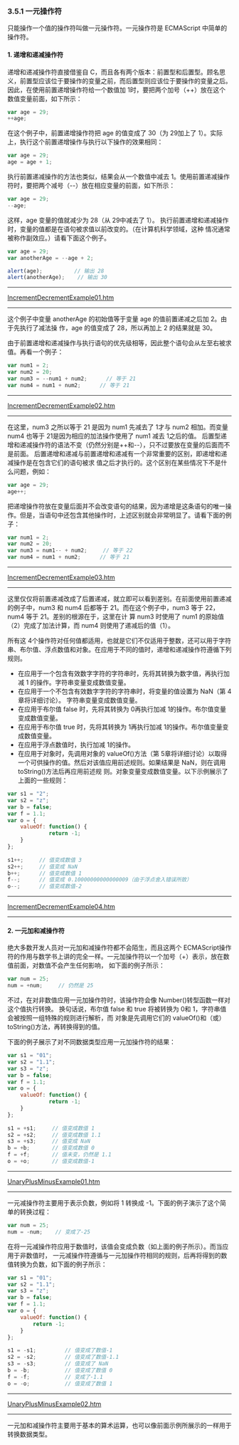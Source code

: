 ### 3.5.1 一元操作符

只能操作一个值的操作符叫做一元操作符。一元操作符是 ECMAScript 中简单的操作符。

#### 1. 递增和递减操作符

递增和递减操作符直接借鉴自 C，而且各有两个版本：前置型和后置型。顾名思义，前置型应该位于要操作的变量之前，而后置型则应该位于要操作的变量之后。因此，在使用前置递增操作符给一个数值加 1时，要把两个加号（++）放在这个数值变量前面，如下所示：

```js
var age = 29;
++age;
```

在这个例子中，前置递增操作符把 age 的值变成了 30（为 29加上了 1）。实际上，执行这个前置递增操作与执行以下操作的效果相同：

 ```js
var age = 29;
age = age + 1;
```

执行前置递减操作的方法也类似，结果会从一个数值中减去 1。使用前置递减操作符时，要把两个减号（--）放在相应变量的前面，如下所示：

```js
var age = 29;
--age;
```

这样，age 变量的值就减少为 28（从 29中减去了 1）。 执行前置递增和递减操作时，变量的值都是在语句被求值以前改变的。（在计算机科学领域，这种 情况通常被称作副效应。）请看下面这个例子。

```js
var age = 29;
var anotherAge = --age + 2;

alert(age);          // 输出 28
alert(anotherAge);    // 输出 30
```
---

[IncrementDecrementExample01.htm](IncrementDecrementExample01.htm)

---

这个例子中变量 anotherAge 的初始值等于变量 age 的值前置递减之后加 2。由于先执行了减法操 作，age 的值变成了 28，所以再加上 2 的结果就是 30。

由于前置递增和递减操作与执行语句的优先级相等，因此整个语句会从左至右被求值。再看一个例子：
 
```js
var num1 = 2;
var num2 = 20;
var num3 = --num1 + num2;      // 等于 21
var num4 = num1 + num2;      // 等于 21
```

---

[IncrementDecrementExample02.htm](IncrementDecrementExample02.htm)

---

在这里，num3 之所以等于 21 是因为 num1 先减去了 1才与 num2 相加。而变量 num4 也等于 21是因为相应的加法操作使用了 num1 减去 1之后的值。 后置型递增和递减操作符的语法不变（仍然分别是++和--），只不过要放在变量的后面而不是前面。 后置递增和递减与前置递增和递减有一个非常重要的区别，即递增和递减操作是在包含它们的语句被求 值之后才执行的。这个区别在某些情况下不是什么问题，例如：

```js
var age = 29;
age++;
```
 把递增操作符放在变量后面并不会改变语句的结果，因为递增是这条语句的唯一操作。但是，当语句中还包含其他操作时，上述区别就会非常明显了。请看下面的例子：

```js
var num1 = 2;
var num2 = 20;
var num3 = num1-- + num2;     // 等于 22
var num4 = num1 + num2;      // 等于 21
```

---

[IncrementDecrementExample03.htm](IncrementDecrementExample03.htm)

---

这里仅仅将前置递减改成了后置递减，就立即可以看到差别。在前面使用前置递减的例子中，num3 和 num4 后都等于 21。而在这个例子中，num3 等于 22，num4 等于 21。差别的根源在于，这里在计 算 num3 时使用了 num1 的原始值（2）完成了加法计算，而 num4 则使用了递减后的值（1）。

所有这 4个操作符对任何值都适用，也就是它们不仅适用于整数，还可以用于字符串、布尔值、浮点数值和对象。在应用于不同的值时，递增和递减操作符遵循下列规则。
- 在应用于一个包含有效数字字符的字符串时，先将其转换为数字值，再执行加减 1 的操作。字符串变量变成数值变量。
- 在应用于一个不包含有效数字字符的字符串时，将变量的值设置为 NaN（第 4章将详细讨论）。 字符串变量变成数值变量。
- 在应用于布尔值 false 时，先将其转换为 0再执行加减 1的操作。布尔值变量变成数值变量。
- 在应用于布尔值 true 时，先将其转换为 1再执行加减 1的操作。布尔值变量变成数值变量。
- 在应用于浮点数值时，执行加减 1的操作。
- 在应用于对象时，先调用对象的 valueOf()方法（第 5章将详细讨论）以取得一个可供操作的值。然后对该值应用前述规则。如果结果是 NaN，则在调用 toString()方法后再应用前述规 则。对象变量变成数值变量。以下示例展示了上面的一些规则：
 

```js
var s1 = "2";
var s2 = "z";
var b = false;
var f = 1.1;
var o = {
    valueOf: function() {
             return -1;
    }
};
 
s1++;     // 值变成数值 3
s2++;     // 值变成 NaN
b++;      // 值变成数值 1
f--;      // 值变成 0.10000000000000009（由于浮点舍入错误所致）
o--;      // 值变成数值-2
```
---

[IncrementDecrementExample04.htm](IncrementDecrementExample04.htm)

---

#### 2. 一元加和减操作符

绝大多数开发人员对一元加和减操作符都不会陌生，而且这两个 ECMAScript操作符的作用与数学书上讲的完全一样。一元加操作符以一个加号（+）表示，放在数值前面，对数值不会产生任何影响， 如下面的例子所示：

```js
var num = 25;
num = +num;     // 仍然是 25
```

 不过，在对非数值应用一元加操作符时，该操作符会像 Number()转型函数一样对这个值执行转换。 换句话说，布尔值 false 和 true 将被转换为 0和 1，字符串值会被按照一组特殊的规则进行解析，而 对象是先调用它们的 valueOf()和（或）toString()方法，再转换得到的值。

下面的例子展示了对不同数据类型应用一元加操作符的结果：

```js
var s1 = "01";
var s2 = "1.1";
var s3 = "z";
var b = false;
var f = 1.1;
var o = {
    valueOf: function() {
             return -1;
    }
};
 
s1 = +s1;     // 值变成数值 1
s2 = +s2;     // 值变成数值 1.1
s3 = +s3;     // 值变成 NaN
b = +b;       // 值变成数值 0
f = +f;       // 值未变，仍然是 1.1
o = +o;       // 值变成数值-1
```

---

[UnaryPlusMinusExample01.htm](UnaryPlusMinusExample01.htm)

---

一元减操作符主要用于表示负数，例如将 1 转换成 -1。下面的例子演示了这个简单的转换过程：

```js
var num = 25;
num = -num;    // 变成了-25
```

在将一元减操作符应用于数值时，该值会变成负数（如上面的例子所示）。而当应用于非数值时， 一元减操作符遵循与一元加操作符相同的规则，后再将得到的数值转换为负数，如下面的例子所示：
 
```js
var s1 = "01";
var s2 = "1.1";
var s3 = "z";
var b = false;
var f = 1.1;
var o = {
    valueOf: function() {
        return -1;
    }
};
 
s1 = -s1;         // 值变成了数值-1
s2 = -s2;         // 值变成了数值-1.1
s3 = -s3;         // 值变成了 NaN
b = -b;           // 值变成了数值 0
f = -f;           // 变成了-1.1
o = -o;           // 值变成了数值 1
```

---

[UnaryPlusMinusExample02.htm](UnaryPlusMinusExample02.htm)

---

一元加和减操作符主要用于基本的算术运算，也可以像前面示例所展示的一样用于转换数据类型。